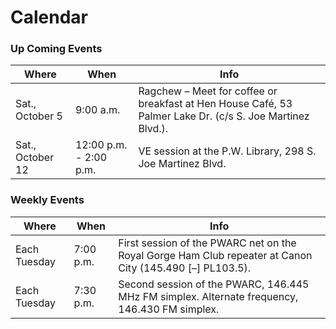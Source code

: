 Calendar
======

### Up Coming Events ###

|Where|When|Info|
|-----|----|----|
|Sat., October 5|9:00 a.m.|Ragchew – Meet for coffee or breakfast at Hen House Café, 53 Palmer Lake Dr. (c/s S. Joe Martinez Blvd.).|
|Sat., October 12|12:00 p.m. - 2:00 p.m.|VE session at the P.W. Library, 298 S. Joe Martinez Blvd.|

### Weekly Events ###
|Where|When|Info|
|-----|----|----|
|Each Tuesday|7:00 p.m.|First session of the PWARC net on the Royal Gorge Ham Club repeater at Canon City (145.490 [–] PL103.5).|
|Each Tuesday|7:30 p.m.|Second session of the PWARC, 146.445 MHz FM simplex. Alternate frequency, 146.430 FM simplex.|

